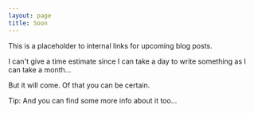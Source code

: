 ```yaml
---
layout: page
title: Soon
---
```


This is a placeholder to internal links for upcoming blog posts. 

I can't give a time estimate since I can take a day to write something as I can take a month...

But it will come. Of that you can be certain.

Tip: And you can find some more info about it too...